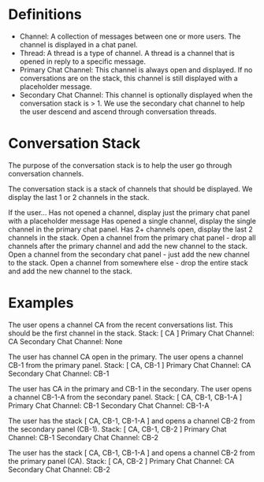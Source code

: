 # Definitions

- Channel: A collection of messages between one or more users.  The channel is displayed in a chat panel.
- Thread: A thread is a type of channel.  A thread is a channel that is opened in reply to a specific message.
- Primary Chat Channel: This channel is always open and displayed.  If no conversations are on the stack, this channel is still displayed with a placeholder message.
- Secondary Chat Channel: This channel is optionally displayed when the conversation stack is > 1.  We use the secondary chat channel to help the user descend and ascend through conversation threads.

# Conversation Stack

The purpose of the conversation stack is to help the user go through conversation channels.

The conversation stack is a stack of channels that should be displayed.  We display the last 1 or 2 channels in the stack.

If the user...
    Has not opened a channel, display just the primary chat panel with a placeholder message
    Has opened a single channel, display the single channel in the primary chat panel.
    Has 2+ channels open, display the last 2 channels in the stack.
    Open a channel from the primary chat panel - drop all channels after the primary channel and add the new channel to the stack.
    Open a channel from the secondary chat panel - just add the new channel to the stack.
    Open a channel from somewhere else - drop the entire stack and add the new channel to the stack.

# Examples

The user opens a channel CA from the recent conversations list.  This should be the first channel in the stack.
    Stack: [ CA ]
    Primary Chat Channel: CA
    Secondary Chat Channel: None

The user has channel CA open in the primary.  The user opens a channel CB-1 from the primary panel.
    Stack: [ CA, CB-1 ]
    Primary Chat Channel: CA
    Secondary Chat Channel: CB-1

The user has CA in the primary and CB-1 in the secondary.  The user opens a channel CB-1-A from the secondary panel.
    Stack: [ CA, CB-1, CB-1-A ]
    Primary Chat Channel: CB-1
    Secondary Chat Channel: CB-1-A

The user has the stack [ CA, CB-1, CB-1-A ] and opens a channel CB-2 from the secondary panel (CB-1).
    Stack: [ CA, CB-1, CB-2 ]
    Primary Chat Channel: CB-1
    Secondary Chat Channel: CB-2

The user has the stack [ CA, CB-1, CB-1-A ] and opens a channel CB-2 from the primary panel (CA).
    Stack: [ CA, CB-2 ]
    Primary Chat Channel: CA
    Secondary Chat Channel: CB-2

